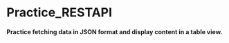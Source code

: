# Practice_RESTAPI

#### Practice fetching data in JSON format and display content in a table view.
